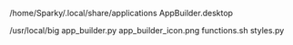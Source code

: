 /home/Sparky/.local/share/applications
  AppBuilder.desktop

/usr/local/big
  app_builder.py
  app_builder_icon.png
  functions.sh
  styles.py


